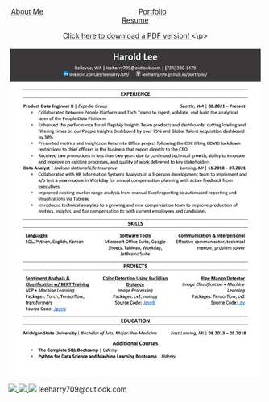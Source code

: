 <p align="center">
  <a href = "https://leeharry709.github.io/about-me/">About Me</a>&nbsp;&nbsp;&nbsp;&nbsp;&nbsp;&nbsp;&nbsp;&nbsp;&nbsp;&nbsp;&nbsp;&nbsp;&nbsp;&nbsp;&nbsp;&nbsp;&nbsp;&nbsp;&nbsp;&nbsp;&nbsp;&nbsp;&nbsp;&nbsp;&nbsp;&nbsp;&nbsp;&nbsp;&nbsp;&nbsp;&nbsp;&nbsp;&nbsp;&nbsp;&nbsp;&nbsp;&nbsp;&nbsp;&nbsp;&nbsp;&nbsp;&nbsp;&nbsp;&nbsp;&nbsp;&nbsp;&nbsp;
  <a href = "https://leeharry709.github.io/portfolio">Portfolio</a>&nbsp;&nbsp;&nbsp;&nbsp;&nbsp;&nbsp;&nbsp;&nbsp;&nbsp;&nbsp;&nbsp;&nbsp;&nbsp;&nbsp;&nbsp;&nbsp;&nbsp;&nbsp;&nbsp;&nbsp;&nbsp;&nbsp;&nbsp;&nbsp;&nbsp;&nbsp;&nbsp;&nbsp;&nbsp;&nbsp;&nbsp;&nbsp;&nbsp;&nbsp;&nbsp;&nbsp;&nbsp;&nbsp;&nbsp;&nbsp;&nbsp;&nbsp;&nbsp;&nbsp;&nbsp;&nbsp;&nbsp;
  <a href = "https://leeharry709.github.io/resume/">Resume</a>
</p>

<p align="center">
  <a href="https://github.com/leeharry709/resume/blob/main/Harold_Lee_Resume_2023.pdf"> Click here to download a PDF version! </a>
<\p>

<p align="center">
  <img src="https://github.com/leeharry709/resume/blob/main/Harold_Lee_Resume_2023.jpg">
</p>


<p>
  <a href = "https://www.linkedin.com/in/leeharry709/">
    <img src="https://raw.githubusercontent.com/leeharry709/about-me/main/media/linkedin.png">
  </a>
  <a href = "https://github.com/leeharry709">
    <img src="https://raw.githubusercontent.com/leeharry709/about-me/main/media/github.png">
  </a>
  <img src="https://raw.githubusercontent.com/leeharry709/about-me/main/media/email.png">
  leeharry709@outlook.com
</p>
